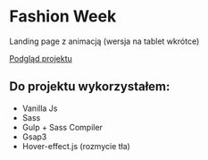 # Fashion Week
Landing page z animacją
(wersja na tablet wkrótce)

[Podgląd projektu](https://mieczyslawmilej.github.io/Gsap-Fashion-Week/development/)

## Do projektu wykorzystałem:

* Vanilla Js
* Sass
* Gulp + Sass Compiler
* Gsap3
* Hover-effect.js (rozmycie tła)

